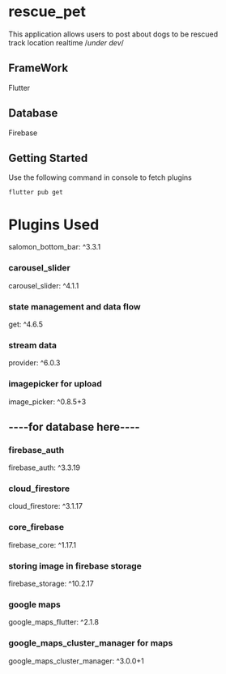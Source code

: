 # rescue_pet

This application allows users to post about dogs to be rescued <br />
track location realtime /<i>under dev</i>/

## FrameWork
Flutter
## Database
Firebase

## Getting Started
Use the following command in console to fetch plugins

```
flutter pub get
```

# Plugins Used
salomon_bottom_bar: ^3.3.1 <br />
### carousel_slider
carousel_slider: ^4.1.1 <br />
### state management and data flow
get: ^4.6.5 <br />
### stream data
provider: ^6.0.3 <br />
### imagepicker for upload
image_picker: ^0.8.5+3 <br />
## ----for database here----
### firebase_auth
firebase_auth: ^3.3.19 <br />
### cloud_firestore
cloud_firestore: ^3.1.17 <br />
### core_firebase
firebase_core: ^1.17.1 <br />
### storing image in firebase storage
firebase_storage: ^10.2.17 <br />
### google maps
google_maps_flutter: ^2.1.8 <br />
### google_maps_cluster_manager for maps
google_maps_cluster_manager: ^3.0.0+1 <br />


